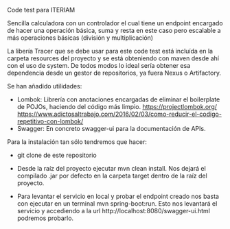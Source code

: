 Code test para ITERIAM

Sencilla calculadora con un controlador el cual tiene un endpoint encargado de hacer una operación básica, suma y resta en este caso pero escalable a más operaciones básicas (división y multiplicación)

La libería Tracer que se debe usar para este code test está incluída en la carpeta resources del proyecto y se está obteniendo con maven desde ahí con el uso de <scope>system</scope>. De todos modos lo ideal sería obtener esa dependencia desde un gestor de repositorios, ya fuera Nexus o Artifactory.

Se han añadido utilidades:

- Lombok: Librería con anotaciones encargadas de eliminar el boilerplate de POJOs, haciendo del código más limpio. https://projectlombok.org/ https://www.adictosaltrabajo.com/2016/02/03/como-reducir-el-codigo-repetitivo-con-lombok/
- Swagger: En concreto swagger-ui para la documentación de APIs.

Para la instalación tan sólo tendremos que hacer:

- git clone de este repositorio
- Desde la raíz del proyecto ejecutar mvn clean install.  Nos dejará el compilado .jar por defecto en la carpeta target dentro de la raíz del proyecto.

- Para levantar el servicio en local y probar el endpoint creado nos basta con ejecutar en un terminal mvn spring-boot:run. Esto nos levantará el servicio y accediendo a la url http://localhost:8080/swagger-ui.html podremos probarlo.

